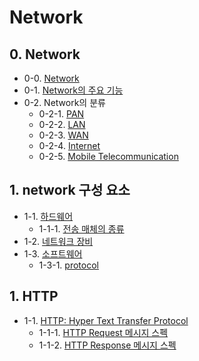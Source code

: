# Network


## 0. Network
- 0-0. [Network](https://github.com/gimhanul/TIL/blob/main/Network/network/network.md)
- 0-1. [Network의 주요 기능](https://github.com/gimhanul/TIL/blob/main/Network/network/%EA%B8%B0%EB%8A%A5.md)
- 0-2. Network의 분류
    - 0-2-1. [PAN](https://github.com/gimhanul/TIL/blob/main/Network/network/%EB%B6%84%EB%A5%98/PAN.md)
    - 0-2-2. [LAN](https://github.com/gimhanul/TIL/blob/main/Network/network/%EB%B6%84%EB%A5%98/LAN.md)
    - 0-2-3. [WAN](https://github.com/gimhanul/TIL/blob/main/Network/network/%EB%B6%84%EB%A5%98/WAN.md)
    - 0-2-4. [Internet](https://github.com/gimhanul/TIL/blob/main/Network/network/%EB%B6%84%EB%A5%98/Internet.md)
    - 0-2-5. [Mobile Telecommunication](https://github.com/gimhanul/TIL/blob/main/Network/network/%EB%B6%84%EB%A5%98/MobileTelecommunication.md)

## 1. network 구성 요소
- 1-1. [하드웨어](https://github.com/gimhanul/TIL/blob/main/Network/%EA%B5%AC%EC%84%B1%EC%9A%94%EC%86%8C/%ED%95%98%EB%93%9C%EC%9B%A8%EC%96%B4.md)
    - 1-1-1. [전송 매체의 종류](https://github.com/gimhanul/TIL/blob/main/Network/%EA%B5%AC%EC%84%B1%EC%9A%94%EC%86%8C/%EC%A0%84%EC%86%A1%20%EB%A7%A4%EC%B2%B4.md)
- 1-2. [네트워크 장비](https://github.com/gimhanul/TIL/blob/main/Network/%EA%B5%AC%EC%84%B1%EC%9A%94%EC%86%8C/%EC%9E%A5%EB%B9%84.md)
- 1-3. [소프트웨어](https://github.com/gimhanul/TIL/blob/main/Network/%EA%B5%AC%EC%84%B1%EC%9A%94%EC%86%8C/%EC%86%8C%ED%94%84%ED%8A%B8%EC%9B%A8%EC%96%B4.md)
    - 1-3-1. [protocol](https://github.com/gimhanul/TIL/blob/main/Network/%EA%B5%AC%EC%84%B1%EC%9A%94%EC%86%8C/protocol.md)

## 1. HTTP

- 1-1. [HTTP: Hyper Text Transfer Protocol](https://github.com/gimhanul/TIL/blob/main/Network/HTTP/HTTP.md)
    - 1-1-1. [HTTP Request 메시지 스펙](https://github.com/gimhanul/TIL/blob/main/Network/HTTP/request.md)
    - 1-1-2. [HTTP Response 메시지 스펙](https://github.com/gimhanul/TIL/blob/main/Network/HTTP/response.md)